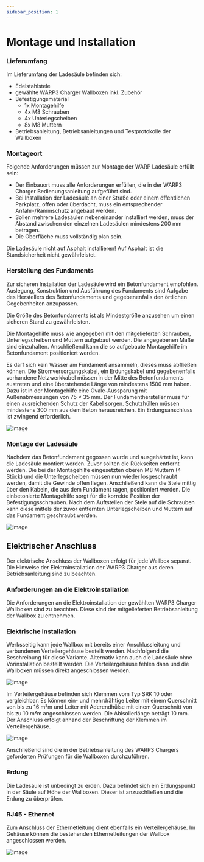 ```yaml
---
sidebar_position: 1
---
```


# Montage und Installation

### Lieferumfang

Im Lieferumfang der Ladesäule befinden sich:
-   Edelstahlstele
-   gewählte WARP3 Charger Wallboxen inkl. Zubehör
-   Befestigungsmaterial
    -   1x Montagehilfe
    -   4x M8 Schrauben
    -   4x Unterlegscheiben
    -   8x M8 Muttern
-   Betriebsanleitung, Betriebsanleitungen und Testprotokolle der
    Wallboxen

### Montageort

Folgende Anforderungen müssen zur Montage der WARP Ladesäule erfüllt
sein:
-   Der Einbauort muss alle Anforderungen erfüllen, die in der WARP3
Charger Bedienungsanleitung aufgeführt sind.
-   Bei Installation der Ladesäule an einer Straße oder einem
öffentlichen Parkplatz, offen oder überdacht, muss ein
entsprechender Anfahr-/Rammschutz angebaut werden.
-   Sollen mehrere Ladesäulen nebeneinander installiert werden, muss der
Abstand zwischen den einzelnen Ladesäulen mindestens 200 mm
betragen.
-   Die Oberfläche muss vollständig plan sein.

Die Ladesäule nicht auf Asphalt installieren! Auf Asphalt ist die
Standsicherheit nicht gewährleistet.

### Herstellung des Fundaments

Zur sicheren Installation der Ladesäule wird ein Betonfundament
empfohlen. Auslegung, Konstruktion und Ausführung des Fundaments sind
Aufgabe des Herstellers des Betonfundaments und gegebenenfalls den
örtlichen Gegebenheiten anzupassen.

Die Größe des Betonfundaments ist als Mindestgröße anzusehen um einen
sicheren Stand zu gewährleisten.

Die Montagehilfe muss wie angegeben mit den mitgelieferten Schrauben,
Unterlegscheiben und Muttern aufgebaut werden. Die angegebenen Maße sind
einzuhalten. Anschließend kann die so aufgebaute Montagehilfe im
Betonfundament positioniert werden.

Es darf sich kein Wasser am Fundament ansammeln, dieses muss abfließen
können. Die Stromversorgungskabel, ein Erdungskabel und gegebenenfalls
vorhandene Netzwerkkabel müssen in der Mitte des Betonfundaments
austreten und eine überstehende Länge von mindestens 1500 mm haben. Dazu
ist in der Montagehilfe eine Ovale-Aussparung mit Außenabmessungen von
75 × 35 mm. Der Fundamenthersteller muss für einen ausreichenden Schutz
der Kabel sorgen. Schutzhüllen müssen mindestens 300 mm aus dem Beton
herausreichen. Ein Erdungsanschluss ist zwingend erforderlich.

![image](/img/stand_shared_with_manual/stand_overview.jpg)

### Montage der Ladesäule

Nachdem das Betonfundament gegossen wurde und ausgehärtet ist, kann die
Ladesäule montiert werden. Zuvor sollten die Rückseiten entfernt werden.
Die bei der Montagehilfe eingesetzten oberen M8 Muttern (4 Stück) und
die Unterlegscheiben müssen nun wieder losgeschraubt werden, damit die
Gewinde offen liegen. Anschließend kann die Stele mittig über den
Kabeln, die aus dem Fundament ragen, positioniert werden. Die
einbetonierte Montagehilfe sorgt für die korrekte Position der
Befestigungsschrauben. Nach dem Auftstellen der Stele auf die Schrauben
kann diese mittels der zuvor entfernten Unterlegscheiben und Muttern auf
das Fundament geschraubt werden.

![image](/img/first_steps/installation_stand_cropped.jpg)

## Elektrischer Anschluss

Der elektrische Anschluss der Wallboxen erfolgt für jede Wallbox
separat. Die Hinweise der Elektroinstallation der WARP3 Charger aus
deren Betriebsanleitung sind zu beachten.

### Anforderungen an die Elektroinstallation

Die Anforderungen an die Elektroinstallation der gewählten WARP3 Charger
Wallboxen sind zu beachten. Diese sind der mitgelieferten
Betriebsanleitung der Wallbox zu entnehmen.

### Elektrische Installation

Werksseitig kann jede Wallbox mit bereits einer Anschlussleitung und
verbundenen Verteilergehäuse bestellt werden. Nachfolgend die
Beschreibung für diese Variante. Alternativ kann auch die Ladesäule ohne
Vorinstallation bestellt werden. Die Verteilergehäuse fehlen dann und
die Wallboxen müssen direkt angeschlossen werden.

![image](/img/stand_shared_with_manual/warp-charger-stand-back-opened.jpg)

Im Verteilergehäuse befinden sich Klemmen vom Typ SRK 10 oder
vergleichbar. Es können ein- und mehrdrähtige Leiter mit einem
Querschnitt von bis zu 16 m²m und Leiter mit Aderendhülse mit einem
Querschnitt von bis zu 10 m²m angeschlossen werden. Die Abisolierlänge
beträgt 10 mm. Der Anschluss erfolgt anhand der Beschriftung der Klemmen
im Verteilergehäuse.

![image](/img/stand_shared_with_manual/warp-charger-stand-clamps.jpg)

Anschließend sind die in der Betriebsanleitung des WARP3 Chargers
geforderten Prüfungen für die Wallboxen durchzuführen.

### Erdung

Die Ladesäule ist unbedingt zu erden. Dazu befindet sich ein
Erdungspunkt in der Säule auf Höhe der Wallboxen. Dieser ist
anzuschließen und die Erdung zu überprüfen.

### RJ45 - Ethernet

Zum Anschluss der Ethernetleitung dient ebenfalls ein Verteilergehäuse.
Im Gehäuse können die bestehenden Ethernetleitungen der Wallbox
angeschlossen werden.

![image](/img/stand_shared_with_manual/warp-charger-stand-eth.jpg)

